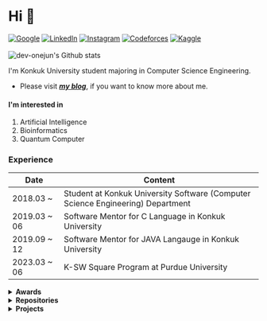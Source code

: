 # Hi 👋

[![Google](https://img.shields.io/badge/google-4285F4?style=for-the-badge&logo=google&logoColor=white)](https://g.dev/dev-onejun)
[![LinkedIn](https://img.shields.io/badge/linkedin-%230077B5.svg?style=for-the-badge&logo=linkedin&logoColor=white)](https://www.linkedin.com/in/dev-onejun/)
[![Instagram](https://img.shields.io/badge/Instagram-%23E4405F.svg?style=for-the-badge&logo=Instagram&logoColor=white)](https://instagram.com/onejun.in.park)
[![Codeforces](https://img.shields.io/badge/Codeforces-445f9d?style=for-the-badge&logo=Codeforces&logoColor=white)](https://codeforces.com/profile/wjjgjk)
[![Kaggle](https://img.shields.io/badge/Kaggle-035a7d?style=for-the-badge&logo=kaggle&logoColor=white)](https://www.kaggle.com/onejunpark)\
\
![dev-onejun's Github stats](https://github-readme-stats.vercel.app/api?username=dev-onejun&show_icons=true&theme=tokyonight) <!--theme=onedark-->

I'm Konkuk University student majoring in Computer Science Engineering.

- Please visit [___my blog___](https://dev-onejun.github.io), if you want to know more about me.

#### I'm interested in

1. Artificial Intelligence
2. Bioinformatics
3. Quantum Computer

### Experience

|Date|Content|
|----|-------|
|2018.03 \~| Student at Konkuk University Software (Computer Science Engineering) Department |
|2019.03 \~ 06| Software Mentor for C Language in Konkuk University|
|2019.09 \~ 12| Software Mentor for JAVA Langauge in Konkuk University|
|2023.03 \~ 06| K-SW Square Program at Purdue University|

<details markdown=1><summary markdown="span"><b>Awards</b></summary>

|Date|Event|Name|Award|
|----|-----|----|-----|
|2022.06.25 ~ 26|Google Developer Group Campus Korea Summer Hackathon|Group Sharing|Unicorn awards|

</details>

<details markdown=1><summary markdown="span"><b>Repositories</b></summary>

|Category|Repository|
|--------|----------|
|Study|[Data Structure](https://github.com/dev-onejun/DataStructure), [Algorithm](https://github.com/dev-onejun/Algorithm-Study), [Web/App/Server](https://github.com/dev-onejun/Self-Study), [Database](https://github.com/dev-onejun/Database), [Artificial Intelligence](https://github.com/dev-onejun/AI-Study), [Qiskit](https://github.com/dev-onejun/qiskit-study)|
|Contribution|[wp2txt](https://github.com/yohasebe/wp2txt), [pynecone](https://github.com/pynecone-io/pynecone)|

</details>

<details markdown=1><summary markdown="span"><b>Projects</b></summary>

|Name|Description|My Position|
|----|-----------|-----------|
|[Family-Blog](https://github.com/dev-onejun/family-blog)|a Toy Project, ***a photo board*** of my family.|Full-Stack Web Developer|
|[Weltried](https://github.com/Weltried/server)|a Service recognizing users' sitting posture via ***WELT's smart belts, wearable devices***.|Backend Developer|
|[Github Copilot Code Review](https://github.com/dev-onejun/github-copilot-code-review)|a Computer Security Project, ***a review about github copilot's auto-generated code with CodeQL***|-|

</details>
